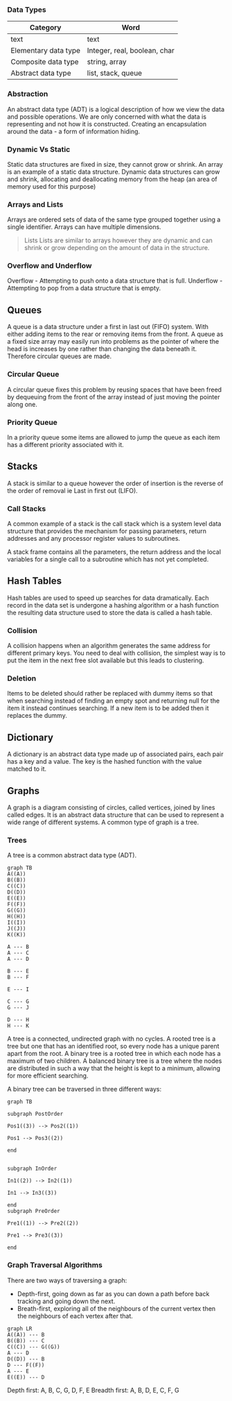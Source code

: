 
### Data Types

| Category             | Word                         |
| -------------------- | ---------------------------- |
| text                 | text                         |
| Elementary data type | Integer, real, boolean, char |
| Composite data type  | string, array                |
| Abstract data type   | list, stack, queue           |

### Abstraction

An abstract data type (ADT) is a logical description of how we view the data and possible operations. We are only concerned with what the data is representing and not how it is constructed. Creating an encapsulation around the data - a form of information hiding.

### Dynamic Vs Static

Static data structures are fixed in size, they cannot grow or shrink. An array is an example of a static data structure.
Dynamic data structures can grow and shrink, allocating and deallocating memory from the heap (an area of memory used for this purpose)

### Arrays and Lists

Arrays are ordered sets of data of the same type grouped together using a single identifier. Arrays can have multiple dimensions.


> Lists
> Lists are similar to arrays however they are dynamic and can shrink or grow depending on the amount of data in the structure.

### Overflow and Underflow

Overflow - Attempting to push onto a data structure that is full.
Underflow - Attempting to pop from a data structure that is empty.

## Queues

A queue is a data structure under a first in last out (FIFO) system. With either adding items to the rear or removing items from the front. A queue as a fixed size array may easily run into problems as the pointer of where the head is increases by one rather than changing the data beneath it. Therefore circular queues are made.

### Circular Queue

A circular queue fixes this problem by reusing spaces that have been freed by dequeuing from the front of the array instead of just moving the pointer along one.

### Priority Queue

In a priority queue some items are allowed to jump the queue as each item has a different priority associated with it.

## Stacks

A stack is similar to a queue however the order of insertion is the reverse of the order of removal ie Last in first out (LIFO).

### Call Stacks

A common example of a stack is the call stack which is a system level data structure that provides the mechanism for passing parameters, return addresses and any processor register values to subroutines.

A stack frame contains all the parameters, the return address and the local variables for a single call to a subroutine which has not yet completed.

## Hash Tables

Hash tables are used to speed up searches for data dramatically. Each record in the data set is undergone a hashing algorithm or a hash function the resulting data structure used to store the data is called a hash table.

### Collision

A collision happens when an algorithm generates the same address for different primary keys. You need to deal with collision, the simplest way is to put the item in the next free slot available but this leads to clustering.

### Deletion

Items to be deleted should rather be replaced with dummy items so that when searching instead of finding an empty spot and returning null for the item it instead continues searching. If a new item is to be added then it replaces the dummy.

## Dictionary

A dictionary is an abstract data type made up of associated pairs, each pair has a key and a value. The key is the hashed function with the value matched to it.

## Graphs

A graph is a diagram consisting of circles, called vertices, joined by lines called edges. It is an abstract data structure that can be used to represent a wide range of different systems. A common type of graph is a tree.

### Trees

A tree is a common abstract data type (ADT).
```mermaid
graph TB
A((A))
B((B))
C((C))
D((D))
E((E))
F((F))
G((G))
H((H))
I((I))
J((J))
K((K))

A --- B
A --- C
A --- D

B --- E
B --- F

E --- I

C --- G
G --- J

D --- H
H --- K
```
A tree is a connected, undirected graph with no cycles.
A rooted tree is a tree but one that has an identified root, so every node has a unique parent apart from the root.
A binary tree is a rooted tree in which each node has a maximum of two children.
A balanced binary tree is a tree where the nodes are distributed in such a way that the height is kept to a minimum, allowing for more efficient searching.

A binary tree can be traversed in three different ways:

```mermaid
graph TB  

subgraph PostOrder

Pos1((3)) --> Pos2((1))

Pos1 --> Pos3((2))

end


subgraph InOrder

In1((2)) --> In2((1))

In1 --> In3((3))

end
subgraph PreOrder

Pre1((1)) --> Pre2((2))

Pre1 --> Pre3((3))

end  

```

### Graph Traversal Algorithms

There are two ways of traversing a graph:
- Depth-first, going down as far as you can down a path before back tracking and going down the next.
- Breath-first, exploring all of the neighbours of the current vertex then the neighbours of each vertex after that.
```mermaid
graph LR
A((A)) --- B
B((B)) --- C
C((C)) --- G((G))
A --- D
D((D)) --- B
D --- F((F))
A --- E
E((E)) --- D
```
Depth first: A, B, C, G, D, F, E
Breadth first: A, B, D, E, C, F, G
